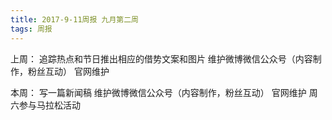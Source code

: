 ```yaml
---
title: 2017-9-11周报 九月第二周
tags: 周报
---
```

上周：
追踪热点和节日推出相应的借势文案和图片
维护微博微信公众号（内容制作，粉丝互动）
官网维护


本周：
写一篇新闻稿
维护微博微信公众号（内容制作，粉丝互动）
官网维护
周六参与马拉松活动